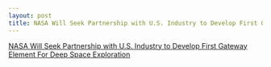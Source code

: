 ```yaml
---
layout: post
title: NASA Will Seek Partnership with U.S. Industry to Develop First Gateway Element For Deep Space Exploration
---
```


[NASA Will Seek Partnership with U.S. Industry to Develop First Gateway Element For Deep Space Exploration](http://spacecoastdaily.com/2018/06/nasa-will-seek-partnership-with-u-s-industry-to-develop-first-gateway-element-for-deep-space-exploration/)
